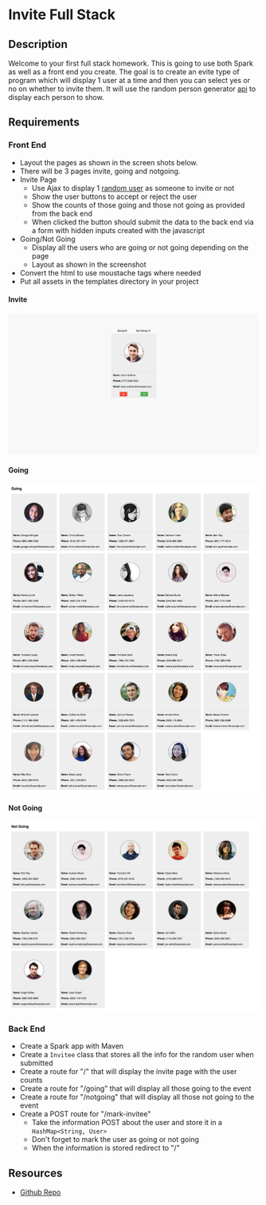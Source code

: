 # Invite Full Stack

## Description
Welcome to your first full stack homework.  This is going to use both Spark as well as a front end you create. The goal is to create an evite type of program which will display 1 user at a time and then you can select yes or no on whether to invite them.  It will use the random person generator
[api](https://randomuser.me/) to display each person to show.

## Requirements

### Front End
* Layout the pages as shown in the screen shots below.  
* There will be 3 pages invite, going and notgoing.
* Invite Page
	* Use Ajax to display 1 [random user](https://randomuser.me/) as someone to invite or not
	* Show the user buttons to accept or reject the user
	* Show the counts of those going and those not going as provided from the back end
	* When clicked the button should submit the data to the back end via a form with hidden inputs created with the javascript
* Going/Not Going
	* Display all the users who are going or not going depending on the page
	* Layout as shown in the screenshot
* Convert the html to use moustache tags where needed
* Put all assets in the templates directory in your project

#### Invite
![invite](single.png)

#### Going
![going](going.png)

#### Not Going
![notgoing](notgoing.png)

### Back End
* Create a Spark app with Maven
* Create a `Invitee` class that stores all the info for the random user when submitted
* Create a route for "/" that will display the invite page with the user counts
* Create a route for "/going" that will display all those going to the event
* Create a route for "/notgoing" that will display all those not going to the event
* Create a POST route for "/mark-invitee"
	* Take the information POST about the user and store it in a `HashMap<String, User>`
	* Don't forget to mark the user as going or not going
	* When the information is stored redirect to "/"

## Resources
* [Github Repo](https://github.com/tiy-lv-java-2016-11/invite-fullstack)
